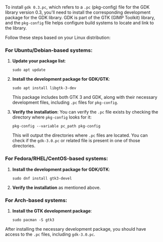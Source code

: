 To install `gdk 0.3.pc`, which refers to a `.pc` (pkg-config) file for the GDK library version 0.3, you'll need to install the corresponding development package for the GDK library. GDK is part of the GTK (GIMP Toolkit) library, and the `pkg-config` file helps configure build systems to locate and link to the library.

Follow these steps based on your Linux distribution:

### For Ubuntu/Debian-based systems:
1. **Update your package list**:
   ```
   sudo apt update
   ```

2. **Install the development package for GDK/GTK**:
   ```
   sudo apt install libgtk-3-dev
   ```
   This package includes both GTK 3 and GDK, along with their necessary development files, including `.pc` files for `pkg-config`.

3. **Verify the installation**:
   You can verify the `.pc` file exists by checking the directory where `pkg-config` looks for it:
   ```
   pkg-config --variable pc_path pkg-config
   ```
   This will output the directories where `.pc` files are located. You can check if the `gdk-3.0.pc` or related file is present in one of those directories.

### For Fedora/RHEL/CentOS-based systems:
1. **Install the development package for GDK/GTK**:
   ```
   sudo dnf install gtk3-devel
   ```

2. **Verify the installation** as mentioned above.

### For Arch-based systems:
1. **Install the GTK development package**:
   ```
   sudo pacman -S gtk3
   ```

After installing the necessary development package, you should have access to the `.pc` files, including `gdk-3.0.pc`.

